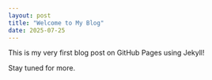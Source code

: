 ```yaml
---
layout: post
title: "Welcome to My Blog"
date: 2025-07-25
---
```


This is my very first blog post on GitHub Pages using Jekyll!

Stay tuned for more.
